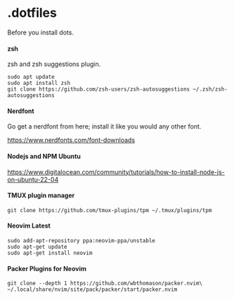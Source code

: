 # .dotfiles

Before you install dots.

#### zsh 
zsh and zsh suggestions plugin.
```
sudo apt update
sudo apt install zsh
git clone https://github.com/zsh-users/zsh-autosuggestions ~/.zsh/zsh-autosuggestions
```

#### Nerdfont
Go get a nerdfont from here; install it like you would any other font.

https://www.nerdfonts.com/font-downloads

#### Nodejs and NPM Ubuntu
https://www.digitalocean.com/community/tutorials/how-to-install-node-js-on-ubuntu-22-04

#### TMUX plugin manager
```
git clone https://github.com/tmux-plugins/tpm ~/.tmux/plugins/tpm
```

#### Neovim Latest
```
sudo add-apt-repository ppa:neovim-ppa/unstable
sudo apt-get update
sudo apt-get install neovim
```

#### Packer Plugins for Neovim
`git clone --depth 1 https://github.com/wbthomason/packer.nvim\
 ~/.local/share/nvim/site/pack/packer/start/packer.nvim`
